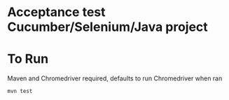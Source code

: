 # Acceptance test Cucumber/Selenium/Java project

# To Run
Maven and Chromedriver required, defaults to run Chromedriver when ran

```
mvn test

```
